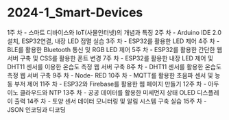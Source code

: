 <h1>2024-1_Smart-Devices</h1>
1주 차 - 스마트 디바이스와 IoT(사물인터넷)의 개념과 특징
2주 차 - Arduino IDE 2.0 설치, ESP32연결, 내장 LED 점멸 실습
3주 차 - ESP32를 활용한 LED 제어
4주 차 - BLE를 활용한 Bluetooth 통신 및 RGB LED 제어
5주 차 - ESP32를 활용한 간단한 웹 서버 구축 및 CSS를 활용한 폰트 변경
7주 차 - ESP32를 활용한 내장 LED 제어 및 DHT11 센서를 이용한 온습도 측정 웹 서버 구축
8주 차 - DHT11 센서를 활용한 온습도 측정 웹 서버 구축
9주 차 - Node- RED
10주 차 - MQTT를 활용한 초음파 센서 및 능동 부저 제어
11주 차 - ESP32와 Firebase를 활용한 웹 페이지 만들기
12주 차 - 아두이노 클라우드와 NTP
13주 차 - 공공 데이터를 활용한 미세먼지 상태 OLED 디스플레이 출력
14주 차 - 토양 센서 데이터 모니터링 및 알림 시스템 구축 실습
15주 차 - JSON 인코딩과 디코딩
